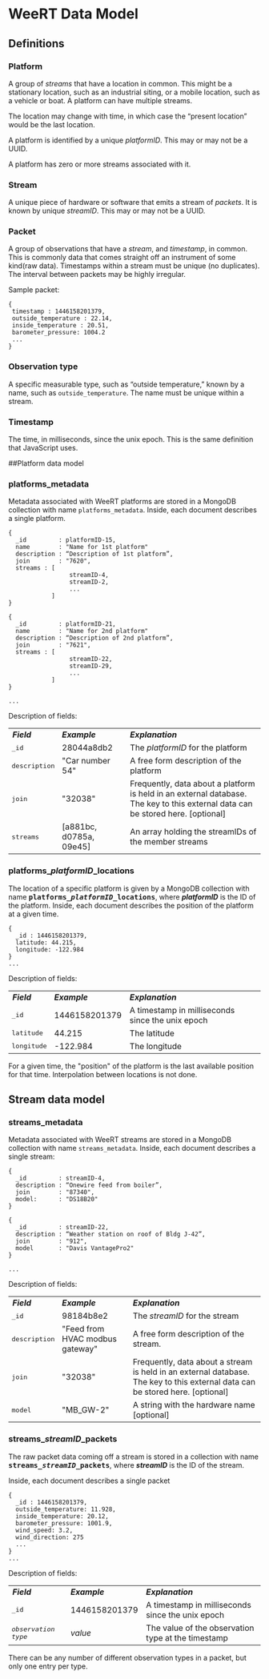# WeeRT Data Model
## Definitions
### Platform
A group of *streams* that have a location in common. This might be a stationary location, such 
as an industrial siting, or a mobile location, such as a vehicle or boat. A platform can have multiple streams.

The location may change with time, in which case the “present location” would be the last location.

A platform is identified by a unique *platformID*. This may or may not be a UUID.

A platform has zero or more streams associated with it.

### Stream
A unique piece of hardware or software that emits a stream of *packets*. 
It is known by unique *streamID*. This may or may not be a UUID.
 
### Packet
A group of observations that have a *stream*, and *timestamp*, in common. 
This is commonly data that comes straight off an instrument of some kind(raw data). 
Timestamps within a stream must be unique (no duplicates).
The interval between packets may be highly irregular.

Sample packet:

    {
     timestamp : 1446158201379,
     outside_temperature : 22.14,
     inside_temperature : 20.51,
     barometer_pressure: 1004.2
     ...
    }

### Observation type
A specific measurable type, such as “outside temperature,” known by a name, such as `outside_temperature`. 
The name must be unique within a stream. 

### Timestamp
The time, in milliseconds, since the unix epoch. This is the same definition that JavaScript uses. 


##Platform data model

### platforms_metadata

Metadata associated with WeeRT platforms are stored in a MongoDB collection with name `platforms_metadata`. 
Inside, each document describes a single platform.

```
{
  _id         : platformID-15,
  name        : "Name for 1st platform"
  description : “Description of 1st platform”,
  join        : "7620",
  streams : [
                 streamID-4,
                 streamID-2,
                 ...
            ]
}

{
  _id         : platformID-21,
  name        : "Name for 2nd platform"
  description : “Description of 2nd platform”,
  join        : "7621",
  streams : [
                 streamID-22,
                 streamID-29,
                 ...
            ]
}

...
```

Description of fields:
<table>
  <tr style="font-style:italic; font-weight:bold">
    <td>Field</td><td>Example</td><td>Explanation</td>
  <tr>
    <td style="font-family:monospace">_id</td><td>28044a8db2</td><td>The <i>platformID</i> for the platform</td>
  </tr>
  <tr>
    <td style="font-family:monospace">description</td><td>"Car number 54"</td><td>A free form description of the platform</td>
  </tr>
  <tr>
    <td style="font-family:monospace">join</td><td>"32038"</td><td>Frequently, data about a platform is held in
     an external database. The key to this external data can be stored here. [optional]</td>
  </tr>
  <tr>
    <td style="font-family:monospace">streams</td><td>[a881bc, d0785a, 09e45]</td><td>An array holding 
    the streamIDs of the member streams</td>
  </tr>
</table>

### platforms_<i>platformID</i>_locations

The location of a specific platform is given by a MongoDB collection with 
name <span style="font-family:monospace; font-weight:bold">platforms_<i>platformID</i>_locations</span>, where
<i><b>platformID</b></i> is the ID of the platform. Inside, each document describes the position of the
platform at a given time.

    {
      _id : 1446158201379,
      latitude: 44.215,
      longitude: -122.984
    }
    ...

Description of fields:
<table>
  <tr style="font-style:italic; font-weight:bold">
    <td>Field</td><td>Example</td><td>Explanation</td>
  <tr>
    <td style="font-family:monospace">_id</td><td>1446158201379</td><td>A timestamp in milliseconds since the unix epoch</td>
  </tr>
  <tr>
    <td style="font-family:monospace">latitude</td><td>44.215</td><td>The latitude</td>
  </tr>
  <tr>
    <td style="font-family:monospace">longitude</td><td>-122.984</td><td>The longitude</td>
  </tr>
</table>

For a given time, the "position" of the platform is the last available position for that time. Interpolation between
locations is not done.

## Stream data model

### streams_metadata

Metadata associated with WeeRT streams are stored in a MongoDB collection with name `streams_metadata`. 
Inside, each document describes a single stream:

    {
      _id         : streamID-4,
      description : “Onewire feed from boiler”,
      join        : "87340",
      model:      : "DS18B20"
    }
    
    {
      _id         : streamID-22,
      description : “Weather station on roof of Bldg J-42”,
      join        : "912",
      model       : "Davis VantagePro2"
    }

    ...
    
Description of fields:
<table>
  <tr style="font-style:italic; font-weight:bold">
    <td>Field</td><td>Example</td><td>Explanation</td>
  <tr>
    <td style="font-family:monospace">_id</td><td>98184b8e2</td><td>The <i>streamID</i> for the stream</td>
  </tr>
  <tr>
    <td style="font-family:monospace">description</td><td>"Feed from HVAC modbus gateway"</td><td>A free form description of the stream.</td>
  </tr>
  <tr>
    <td style="font-family:monospace">join</td><td>"32038"</td><td>Frequently, data about a stream is held in
     an external database. The key to this external data can be stored here. [optional]</td>
  </tr>
  <tr>
    <td style="font-family:monospace">model</td><td>"MB_GW-2"</td><td>A string with the hardware name [optional]</td>
  </tr>
</table>

### streams_<i>streamID</i>_packets

The raw packet data coming off a stream is stored in a collection with name
<span style="font-family:monospace; font-weight:bold">streams_<i>streamID</i>_packets</span>, where
<i><b>streamID</b></i> is the ID of the stream. 

Inside, each document describes a single packet

    {
      _id : 1446158201379,
      outside_temperature: 11.928,
      inside_temperature: 20.12,
      barometer_pressure: 1001.9,
      wind_speed: 3.2,
      wind_direction: 275
      ...
    }
    ...

Description of fields:
<table>
  <tr style="font-style:italic; font-weight:bold">
    <td>Field</td><td>Example</td><td>Explanation</td>
  <tr>
    <td style="font-family:monospace">_id</td><td>1446158201379</td><td>A timestamp in milliseconds since the unix epoch</td>
  </tr>
  <tr>
    <td style="font-family:monospace"><i>observation type</i></td><td><i>value</i></td><td>The value of the observation type at the timestamp</td>
  </tr>
</table>

There can be any number of different observation types in a packet, but only one entry per type. 
